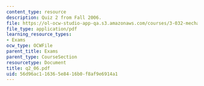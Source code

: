 ```yaml
---
content_type: resource
description: Quiz 2 from Fall 2006.
file: https://ol-ocw-studio-app-qa.s3.amazonaws.com/courses/3-032-mechanical-behavior-of-materials-fall-2007/56d96ac116365e8416b0f8af9e6914a1_q2_06.pdf
file_type: application/pdf
learning_resource_types:
- Exams
ocw_type: OCWFile
parent_title: Exams
parent_type: CourseSection
resourcetype: Document
title: q2_06.pdf
uid: 56d96ac1-1636-5e84-16b0-f8af9e6914a1
---
```

